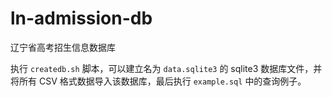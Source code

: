 # ln-admission-db
辽宁省高考招生信息数据库

执行 `createdb.sh` 脚本，可以建立名为 `data.sqlite3` 的 sqlite3 数据库文件，并将所有 CSV 格式数据导入该数据库，最后执行 `example.sql` 中的查询例子。
